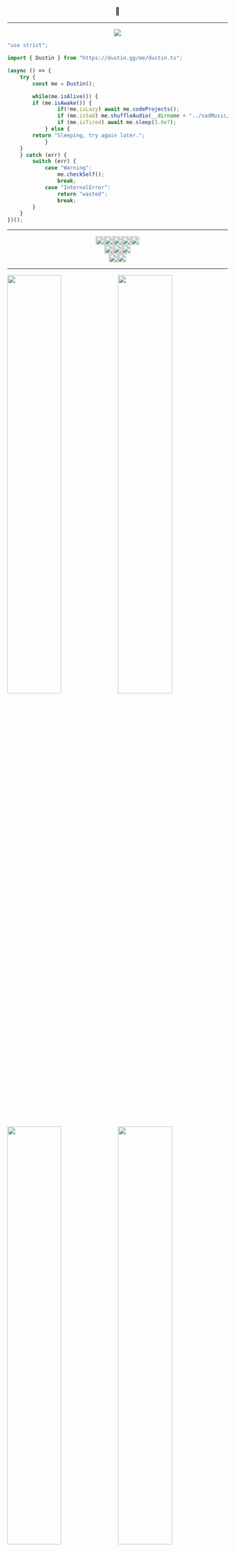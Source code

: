 ### <p align="center">👋</p>

<hr>

<p align="center">
<img src="https://gpvc.arturio.dev/dustinsbustin"/>
</p>

```javascript
"use strict";

import { Dustin } from "https://dustin.gg/me/dustin.ts";

(async () => {
    try {
        const me = Dustin();

    	while(me.isAlive()) {
	    if (me.isAwake()) {
            	if(!me.isLazy) await me.codeProjects();
                if (me.isSad) me.shuffleAudio(__dirname + "../sadMusic/unreleased-JuiceWRLD");
                if (me.isTired) await me.sleep(3.6e7);
            } else {
		return "Sleeping, try again later.";
            }
	}
    } catch (err) {
    	switch (err) {
            case "Warning":
            	me.checkSelf();
                break;
            case "InternalError":
            	return "wasted";
                break;
        }
    }
})();
```

<hr>
<p align="center">
<!--<img src="https://gpvc.arturio.dev/dustinsbustin"/>
<br/>-->
<img style="height: 20px" alt="JavaScript" src="https://img.shields.io/badge/javascript%20-%23323330.svg?&style=for-the-badge&logo=javascript&logoColor=%23F7DF1E"/><img style="height: 20px" alt="HTML5" src="https://img.shields.io/badge/html5%20-%23E34F26.svg?&style=for-the-badge&logo=html5&logoColor=white"/><img style="height: 20px" alt="CSS3" src="https://img.shields.io/badge/css3%20-%231572B6.svg?&style=for-the-badge&logo=css3&logoColor=white"/><img style="height: 20px" alt="NodeJS" src="https://img.shields.io/badge/node.js%20-%2343853D.svg?&style=for-the-badge&logo=node.js&logoColor=white"/><img style="height: 20px" alt="MySQL" src="https://img.shields.io/badge/mysql-%2300f.svg?&style=for-the-badge&logo=mysql&logoColor=white"/>
<br/>
<img style="height: 20px" alt="Visual Studio Code" src="https://img.shields.io/badge/Visual%20Studio%20Code-0078d7.svg?&style=for-the-badge&logo=visual-studio-code&logoColor=white"/><img style="height: 20px" alt="Figma" src="https://img.shields.io/badge/figma%20-%23F24E1E.svg?&style=for-the-badge&logo=figma&logoColor=white"/><img style="height: 20px" alt="Bitcoin" src="https://img.shields.io/badge/Bitcoin-000000?style=for-the-badge&logo=bitcoin&logoColor=white" />
<br/>
<img style="height: 20px" alt="Ubuntu" src="https://img.shields.io/badge/Ubuntu-E95420?style=for-the-badge&logo=ubuntu&logoColor=white" /><img style="height: 20px" alt="Windows 10" src="https://img.shields.io/badge/Windows-0078D6?style=for-the-badge&logo=windows&logoColor=white" />
</p>
<hr>
<p float="left">
<img width=49.5% src="https://github-readme-stats.vercel.app/api?username=dustinsbustin&count_private=true&show_icons=true&theme=radical" />
<img width=49.5% src="https://github-readme-streak-stats.herokuapp.com/?user=dustinsbustin&theme=blue-green" />
</p>
<p float="right">
  <img width=49.5% src="https://github-readme-stats.vercel.app/api/top-langs?username=dustinsbustin&count_private=true&layout=compact&theme=radical" />
  <img width=49.5% src="https://github-readme-stats.vercel.app/api/wakatime?username=dustinsbustin)" />
</p>
<hr>

